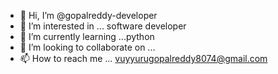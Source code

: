 - 👋 Hi, I’m @gopalreddy-developer
- 👀 I’m interested in ... software developer
- 🌱 I’m currently learning ...python
- 💞️ I’m looking to collaborate on ...
- 📫 How to reach me ... vuyyurugopalreddy8074@gmail.com

<!---
gopalreddy-developer/gopalreddy-developer is a ✨ special ✨ repository because its `README.md` (this file) appears on your GitHub profile.
You can click the Preview link to take a look at your changes.
--->
